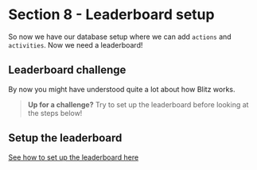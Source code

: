 # Section 8 - Leaderboard setup
So now we have our database setup where we can add `actions` and `activities`. Now we need a leaderboard!

## Leaderboard challenge
By now you might have understood quite a lot about how Blitz works. 
> **Up for a challenge?** Try to set up the leaderboard before looking at the steps below!

## Setup the leaderboard
[See how to set up the leaderboard here](./LEADERBOARD.md)
